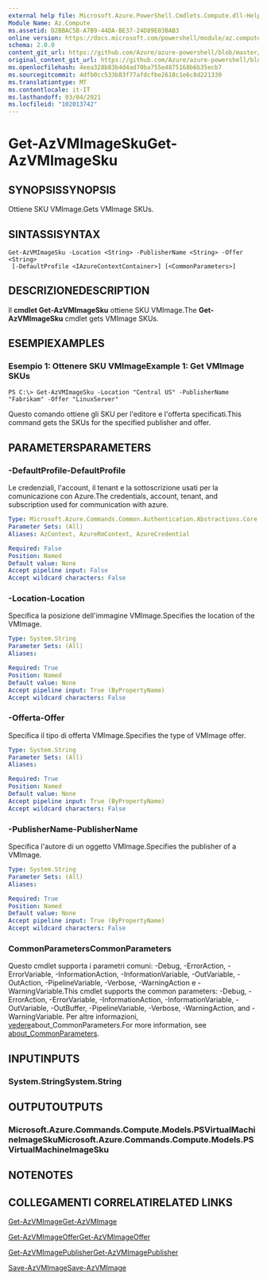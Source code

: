 ```yaml
---
external help file: Microsoft.Azure.PowerShell.Cmdlets.Compute.dll-Help.xml
Module Name: Az.Compute
ms.assetid: D2BBAC5B-A7B9-44DA-BE37-24D89E03BAB3
online version: https://docs.microsoft.com/powershell/module/az.compute/get-azvmimagesku
schema: 2.0.0
content_git_url: https://github.com/Azure/azure-powershell/blob/master/src/Compute/Compute/help/Get-AzVMImageSku.md
original_content_git_url: https://github.com/Azure/azure-powershell/blob/master/src/Compute/Compute/help/Get-AzVMImageSku.md
ms.openlocfilehash: 4eea328b83b4d4ad70ba755e4875168b6b35ecb7
ms.sourcegitcommit: 4dfb0cc533b83f77afdcfbe2618c1e6c8d221330
ms.translationtype: MT
ms.contentlocale: it-IT
ms.lasthandoff: 03/04/2021
ms.locfileid: "102013742"
---
```

# <span data-ttu-id="a193e-101">Get-AzVMImageSku</span><span class="sxs-lookup"><span data-stu-id="a193e-101">Get-AzVMImageSku</span></span>

## <span data-ttu-id="a193e-102">SYNOPSIS</span><span class="sxs-lookup"><span data-stu-id="a193e-102">SYNOPSIS</span></span>
<span data-ttu-id="a193e-103">Ottiene SKU VMImage.</span><span class="sxs-lookup"><span data-stu-id="a193e-103">Gets VMImage SKUs.</span></span>

## <span data-ttu-id="a193e-104">SINTASSI</span><span class="sxs-lookup"><span data-stu-id="a193e-104">SYNTAX</span></span>

```
Get-AzVMImageSku -Location <String> -PublisherName <String> -Offer <String>
 [-DefaultProfile <IAzureContextContainer>] [<CommonParameters>]
```

## <span data-ttu-id="a193e-105">DESCRIZIONE</span><span class="sxs-lookup"><span data-stu-id="a193e-105">DESCRIPTION</span></span>
<span data-ttu-id="a193e-106">Il **cmdlet Get-AzVMImageSku** ottiene SKU VMImage.</span><span class="sxs-lookup"><span data-stu-id="a193e-106">The **Get-AzVMImageSku** cmdlet gets VMImage SKUs.</span></span>

## <span data-ttu-id="a193e-107">ESEMPI</span><span class="sxs-lookup"><span data-stu-id="a193e-107">EXAMPLES</span></span>

### <span data-ttu-id="a193e-108">Esempio 1: Ottenere SKU VMImage</span><span class="sxs-lookup"><span data-stu-id="a193e-108">Example 1: Get VMImage SKUs</span></span>
```
PS C:\> Get-AzVMImageSku -Location "Central US" -PublisherName "Fabrikam" -Offer "LinuxServer"
```

<span data-ttu-id="a193e-109">Questo comando ottiene gli SKU per l'editore e l'offerta specificati.</span><span class="sxs-lookup"><span data-stu-id="a193e-109">This command gets the SKUs for the specified publisher and offer.</span></span>

## <span data-ttu-id="a193e-110">PARAMETERS</span><span class="sxs-lookup"><span data-stu-id="a193e-110">PARAMETERS</span></span>

### <span data-ttu-id="a193e-111">-DefaultProfile</span><span class="sxs-lookup"><span data-stu-id="a193e-111">-DefaultProfile</span></span>
<span data-ttu-id="a193e-112">Le credenziali, l'account, il tenant e la sottoscrizione usati per la comunicazione con Azure.</span><span class="sxs-lookup"><span data-stu-id="a193e-112">The credentials, account, tenant, and subscription used for communication with azure.</span></span>

```yaml
Type: Microsoft.Azure.Commands.Common.Authentication.Abstractions.Core.IAzureContextContainer
Parameter Sets: (All)
Aliases: AzContext, AzureRmContext, AzureCredential

Required: False
Position: Named
Default value: None
Accept pipeline input: False
Accept wildcard characters: False
```

### <span data-ttu-id="a193e-113">-Location</span><span class="sxs-lookup"><span data-stu-id="a193e-113">-Location</span></span>
<span data-ttu-id="a193e-114">Specifica la posizione dell'immagine VMImage.</span><span class="sxs-lookup"><span data-stu-id="a193e-114">Specifies the location of the VMImage.</span></span>

```yaml
Type: System.String
Parameter Sets: (All)
Aliases:

Required: True
Position: Named
Default value: None
Accept pipeline input: True (ByPropertyName)
Accept wildcard characters: False
```

### <span data-ttu-id="a193e-115">-Offerta</span><span class="sxs-lookup"><span data-stu-id="a193e-115">-Offer</span></span>
<span data-ttu-id="a193e-116">Specifica il tipo di offerta VMImage.</span><span class="sxs-lookup"><span data-stu-id="a193e-116">Specifies the type of VMImage offer.</span></span>

```yaml
Type: System.String
Parameter Sets: (All)
Aliases:

Required: True
Position: Named
Default value: None
Accept pipeline input: True (ByPropertyName)
Accept wildcard characters: False
```

### <span data-ttu-id="a193e-117">-PublisherName</span><span class="sxs-lookup"><span data-stu-id="a193e-117">-PublisherName</span></span>
<span data-ttu-id="a193e-118">Specifica l'autore di un oggetto VMImage.</span><span class="sxs-lookup"><span data-stu-id="a193e-118">Specifies the publisher of a VMImage.</span></span>

```yaml
Type: System.String
Parameter Sets: (All)
Aliases:

Required: True
Position: Named
Default value: None
Accept pipeline input: True (ByPropertyName)
Accept wildcard characters: False
```

### <span data-ttu-id="a193e-119">CommonParameters</span><span class="sxs-lookup"><span data-stu-id="a193e-119">CommonParameters</span></span>
<span data-ttu-id="a193e-120">Questo cmdlet supporta i parametri comuni: -Debug, -ErrorAction, -ErrorVariable, -InformationAction, -InformationVariable, -OutVariable, -OutAction, -PipelineVariable, -Verbose, -WarningAction e -WarningVariable.</span><span class="sxs-lookup"><span data-stu-id="a193e-120">This cmdlet supports the common parameters: -Debug, -ErrorAction, -ErrorVariable, -InformationAction, -InformationVariable, -OutVariable, -OutBuffer, -PipelineVariable, -Verbose, -WarningAction, and -WarningVariable.</span></span> <span data-ttu-id="a193e-121">Per altre informazioni, [vedere](http://go.microsoft.com/fwlink/?LinkID=113216)about_CommonParameters.</span><span class="sxs-lookup"><span data-stu-id="a193e-121">For more information, see [about_CommonParameters](http://go.microsoft.com/fwlink/?LinkID=113216).</span></span>

## <span data-ttu-id="a193e-122">INPUT</span><span class="sxs-lookup"><span data-stu-id="a193e-122">INPUTS</span></span>

### <span data-ttu-id="a193e-123">System.String</span><span class="sxs-lookup"><span data-stu-id="a193e-123">System.String</span></span>

## <span data-ttu-id="a193e-124">OUTPUT</span><span class="sxs-lookup"><span data-stu-id="a193e-124">OUTPUTS</span></span>

### <span data-ttu-id="a193e-125">Microsoft.Azure.Commands.Compute.Models.PSVirtualMachineImageSku</span><span class="sxs-lookup"><span data-stu-id="a193e-125">Microsoft.Azure.Commands.Compute.Models.PSVirtualMachineImageSku</span></span>

## <span data-ttu-id="a193e-126">NOTE</span><span class="sxs-lookup"><span data-stu-id="a193e-126">NOTES</span></span>

## <span data-ttu-id="a193e-127">COLLEGAMENTI CORRELATI</span><span class="sxs-lookup"><span data-stu-id="a193e-127">RELATED LINKS</span></span>

[<span data-ttu-id="a193e-128">Get-AzVMImage</span><span class="sxs-lookup"><span data-stu-id="a193e-128">Get-AzVMImage</span></span>](./Get-AzVMImage.md)

[<span data-ttu-id="a193e-129">Get-AzVMImageOffer</span><span class="sxs-lookup"><span data-stu-id="a193e-129">Get-AzVMImageOffer</span></span>](./Get-AzVMImageOffer.md)

[<span data-ttu-id="a193e-130">Get-AzVMImagePublisher</span><span class="sxs-lookup"><span data-stu-id="a193e-130">Get-AzVMImagePublisher</span></span>](./Get-AzVMImagePublisher.md)

[<span data-ttu-id="a193e-131">Save-AzVMImage</span><span class="sxs-lookup"><span data-stu-id="a193e-131">Save-AzVMImage</span></span>](./Save-AzVMImage.md)


